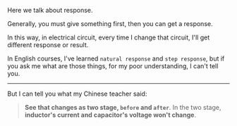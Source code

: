 Here we talk about response.

Generally, you must give something first, then you can get a response.

In this way, in electrical circuit, every time I change that circuit, I'll get different response or result.

In English courses, I've learned `natural response` and `step response`, but if you ask me what are those things, for my poor understanding, I can't tell you.

___

But I can tell you what my Chinese teacher said: 
> **See that changes as two stage, `before` and `after`**.
> In the two stage, **inductor's current and capacitor's voltage won't change**.


